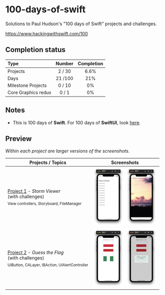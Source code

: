 # 100-days-of-swift

Solutions to Paul Hudson's "100 days of Swift" projects and challenges.

https://www.hackingwithswift.com/100

## Completion status

Type                | Number  | Completion
:---                |  :---:  |   :---:
Projects            |  2 / 30 | 6.6%
Days                | 21 /100 |  21%
Milestone Projects  |  0 / 10 |   0%
Core Graphics redux |  0 / 1  |   0%

## Notes
- This is 100 days of **Swift**. For 100 days of **SwiftUI**, look [here](https://github.com/clarknt/100-days-of-swiftui). 


## Preview

*Within each project are larger versions of the screenshots.*

Projects / Topics                                                           | Screenshots
---                                                                         |---
[Project 1](01-Project1) - *Storm Viewer* <br/>(with challenges)                                         <br/><sub> View controllers, Storyboard, FileManager                               </sub> | ![screen1](01-Project1/screenshots/small/screen01.png) ![screen2](01-Project1/screenshots/small/screen02.png) |
[Project 2](02-Project2) - *Guess the Flag* <br/>(with challenges)                                         <br/><sub> UIButton, CALayer, IBAction, UIAlertController                         </sub> | ![screen1](02-Project2/screenshots/small/screen01.png) ![screen1](02-Project2/screenshots/small/screen02.png) |
